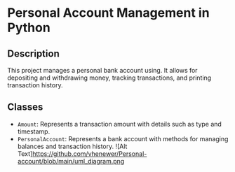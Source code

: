 # Personal Account Management in Python

## Description
This project manages a personal bank account using. It allows for depositing and withdrawing money, tracking transactions, and printing transaction history.

## Classes
- `Amount`: Represents a transaction amount with details such as type and timestamp.
- `PersonalAccount`: Represents a bank account with methods for managing balances and transaction history.
![Alt Text]https://github.com/vhenewer/Personal-account/blob/main/uml_diagram.png
